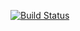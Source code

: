 [![Build Status](https://travis-ci.org/Teshimella/python_tests.svg?branch=master)](https://travis-ci.org/Teshimella/python_tests)